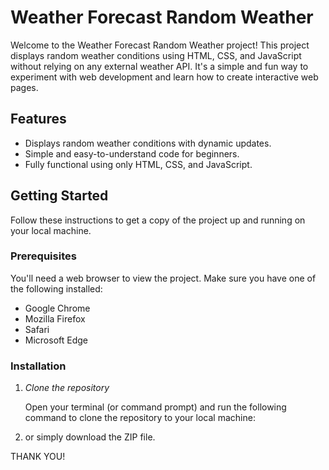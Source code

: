 # Weather Forecast Random Weather

Welcome to the Weather Forecast Random Weather project! This project displays random weather conditions using HTML, CSS, and JavaScript without relying on any external weather API. It's a simple and fun way to experiment with web development and learn how to create interactive web pages.

## Features

- Displays random weather conditions with dynamic updates.
- Simple and easy-to-understand code for beginners.
- Fully functional using only HTML, CSS, and JavaScript.

## Getting Started

Follow these instructions to get a copy of the project up and running on your local machine.

### Prerequisites

You'll need a web browser to view the project. Make sure you have one of the following installed:

- Google Chrome
- Mozilla Firefox
- Safari
- Microsoft Edge

### Installation

1. *Clone the repository*

   Open your terminal (or command prompt) and run the following command to clone the repository to your local machine:

2. or simply download the ZIP file.

THANK YOU!

